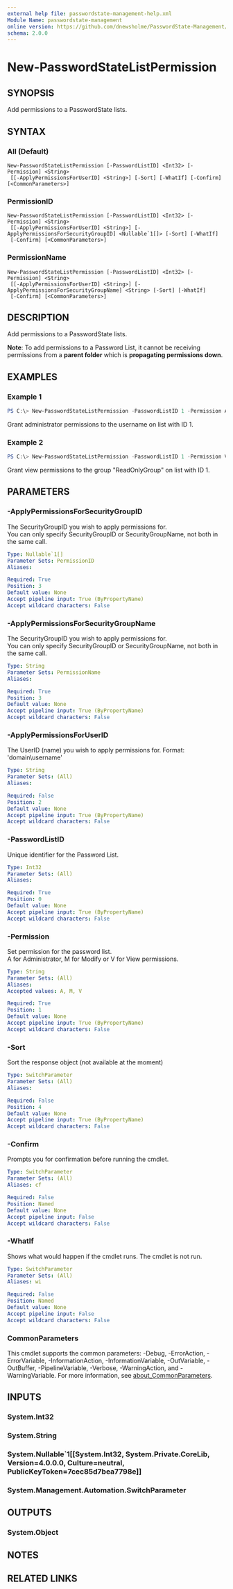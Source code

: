 ```yaml
---
external help file: passwordstate-management-help.xml
Module Name: passwordstate-management
online version: https://github.com/dnewsholme/PasswordState-Management/blob/master/docs/New-PasswordStateList.md
schema: 2.0.0
---
```


# New-PasswordStateListPermission

## SYNOPSIS
Add permissions to a PasswordState lists.

## SYNTAX

### All (Default)
```
New-PasswordStateListPermission [-PasswordListID] <Int32> [-Permission] <String>
 [[-ApplyPermissionsForUserID] <String>] [-Sort] [-WhatIf] [-Confirm] [<CommonParameters>]
```

### PermissionID
```
New-PasswordStateListPermission [-PasswordListID] <Int32> [-Permission] <String>
 [[-ApplyPermissionsForUserID] <String>] [-ApplyPermissionsForSecurityGroupID] <Nullable`1[]> [-Sort] [-WhatIf]
 [-Confirm] [<CommonParameters>]
```

### PermissionName
```
New-PasswordStateListPermission [-PasswordListID] <Int32> [-Permission] <String>
 [[-ApplyPermissionsForUserID] <String>] [-ApplyPermissionsForSecurityGroupName] <String> [-Sort] [-WhatIf]
 [-Confirm] [<CommonParameters>]
```

## DESCRIPTION
Add permissions to a PasswordState lists.

**Note**: To add permissions to a Password List, it cannot be receiving permissions from a **parent folder** which is **propagating permissions down**.

## EXAMPLES

### Example 1
```powershell
PS C:\> New-PasswordStateListPermission -PasswordListID 1 -Permission A -ApplyPermissionsForUserID "domain\username"
```

Grant administrator permissions to the username on list with ID 1.

### Example 2
```powershell
PS C:\> New-PasswordStateListPermission -PasswordListID 1 -Permission V -ApplyPermissionsForSecurityGroupName "ReadOnlyGroup"
```

Grant view permissions to the group "ReadOnlyGroup" on list with ID 1.

## PARAMETERS

### -ApplyPermissionsForSecurityGroupID
The SecurityGroupID you wish to apply permissions for.  
You can only specify SecurityGroupID or SecurityGroupName, not both in the same call.

```yaml
Type: Nullable`1[]
Parameter Sets: PermissionID
Aliases:

Required: True
Position: 3
Default value: None
Accept pipeline input: True (ByPropertyName)
Accept wildcard characters: False
```

### -ApplyPermissionsForSecurityGroupName
The SecurityGroupID you wish to apply permissions for.  
You can only specify SecurityGroupID or SecurityGroupName, not both in the same call.

```yaml
Type: String
Parameter Sets: PermissionName
Aliases:

Required: True
Position: 3
Default value: None
Accept pipeline input: True (ByPropertyName)
Accept wildcard characters: False
```

### -ApplyPermissionsForUserID
The UserID (name) you wish to apply permissions for. Format: 'domain\username'

```yaml
Type: String
Parameter Sets: (All)
Aliases:

Required: False
Position: 2
Default value: None
Accept pipeline input: True (ByPropertyName)
Accept wildcard characters: False
```

### -PasswordListID
Unique identifier for the Password List.

```yaml
Type: Int32
Parameter Sets: (All)
Aliases:

Required: True
Position: 0
Default value: None
Accept pipeline input: True (ByPropertyName)
Accept wildcard characters: False
```

### -Permission
Set permission for the password list.  
A for Administrator, M for Modify or V for View permissions.

```yaml
Type: String
Parameter Sets: (All)
Aliases:
Accepted values: A, M, V

Required: True
Position: 1
Default value: None
Accept pipeline input: True (ByPropertyName)
Accept wildcard characters: False
```

### -Sort
Sort the response object (not available at the moment)

```yaml
Type: SwitchParameter
Parameter Sets: (All)
Aliases:

Required: False
Position: 4
Default value: None
Accept pipeline input: True (ByPropertyName)
Accept wildcard characters: False
```

### -Confirm
Prompts you for confirmation before running the cmdlet.

```yaml
Type: SwitchParameter
Parameter Sets: (All)
Aliases: cf

Required: False
Position: Named
Default value: None
Accept pipeline input: False
Accept wildcard characters: False
```

### -WhatIf
Shows what would happen if the cmdlet runs.
The cmdlet is not run.

```yaml
Type: SwitchParameter
Parameter Sets: (All)
Aliases: wi

Required: False
Position: Named
Default value: None
Accept pipeline input: False
Accept wildcard characters: False
```

### CommonParameters
This cmdlet supports the common parameters: -Debug, -ErrorAction, -ErrorVariable, -InformationAction, -InformationVariable, -OutVariable, -OutBuffer, -PipelineVariable, -Verbose, -WarningAction, and -WarningVariable. For more information, see [about_CommonParameters](http://go.microsoft.com/fwlink/?LinkID=113216).

## INPUTS

### System.Int32

### System.String

### System.Nullable`1[[System.Int32, System.Private.CoreLib, Version=4.0.0.0, Culture=neutral, PublicKeyToken=7cec85d7bea7798e]]

### System.Management.Automation.SwitchParameter

## OUTPUTS

### System.Object
## NOTES

## RELATED LINKS
